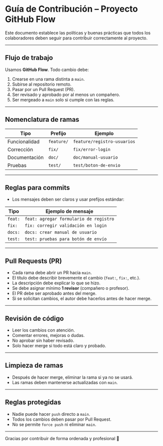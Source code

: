 # Guía de Contribución – Proyecto GitHub Flow

Este documento establece las políticas y buenas prácticas que todos los colaboradores deben seguir para contribuir correctamente al proyecto.

---

## Flujo de trabajo

Usamos **GitHub Flow**. Todo cambio debe:

1. Crearse en una rama distinta a `main`.
2. Subirse al repositorio remoto.
3. Pasar por un Pull Request (PR).
4. Ser revisado y aprobado por al menos un compañero.
5. Ser mergeado a `main` solo si cumple con las reglas.

---

## Nomenclatura de ramas

| Tipo       | Prefijo       | Ejemplo                        |
|------------|----------------|--------------------------------|
| Funcionalidad | `feature/`     | `feature/registro-usuarios`     |
| Corrección    | `fix/`         | `fix/error-login`              |
| Documentación | `doc/`         | `doc/manual-usuario`           |
| Pruebas       | `test/`        | `test/boton-de-envio`          |

---

## Reglas para commits

- Los mensajes deben ser claros y usar prefijos estándar:

| Tipo   | Ejemplo de mensaje                                |
|--------|---------------------------------------------------|
| `feat:`   | `feat: agregar formulario de registro`             |
| `fix:`    | `fix: corregir validación en login`                |
| `docs:`   | `docs: crear manual de usuario`                   |
| `test:`   | `test: pruebas para botón de envío`               |

---

## Pull Requests (PR)

- Cada rama debe abrir un PR hacia `main`.
- El título debe describir brevemente el cambio (`feat:`, `fix:`, etc.).
- La descripción debe explicar lo que se hizo.
- Se debe asignar mínimo **1 revisor** (compañero o profesor).
- El PR debe ser aprobado antes del merge.
- Si se solicitan cambios, el autor debe hacerlos antes de hacer merge.

---

## Revisión de código

- Leer los cambios con atención.
- Comentar errores, mejoras o dudas.
- No aprobar sin haber revisado.
- Solo hacer merge si todo está claro y probado.

---

## Limpieza de ramas

- Después de hacer merge, eliminar la rama si ya no se usará.
- Las ramas deben mantenerse actualizadas con `main`.

---

## Reglas protegidas

- Nadie puede hacer `push` directo a `main`.
- Todos los cambios deben pasar por Pull Request.
- No se permite `force push` ni eliminar `main`.

---

Gracias por contribuir de forma ordenada y profesional 🙌
